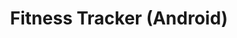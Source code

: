 ---
title: Fitness Tracker (Android)
github-link: 
featured-img: 
tags: Android
published: false
---